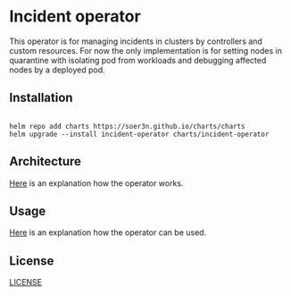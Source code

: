 
# Incident operator

This operator is for managing incidents in clusters by controllers and custom resources. For now the only implementation is for setting nodes in quarantine with isolating pod from workloads and debugging affected nodes by a deployed pod.

## Installation

```

helm repo add charts https://soer3n.github.io/charts/charts
helm upgrade --install incident-operator charts/incident-operator

```

## Architecture

[Here](docs/COMPONENTS.md) is an explanation how the operator works.

## Usage
[Here](docs/USAGE.md) is an explanation how the operator can be used.

## License
[LICENSE](LICENSE)
